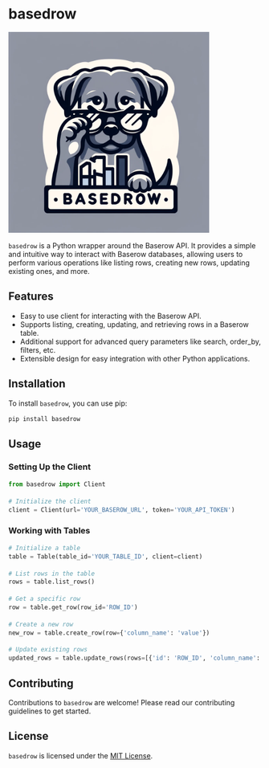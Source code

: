 # basedrow

<img src="https://github.com/knowsuchagency/basedrow/blob/main/logo.png?raw=true" alt="logo.png" width="400"/>

`basedrow` is a Python wrapper around the Baserow API. It provides a simple and intuitive way to interact with Baserow databases, allowing users to perform various operations like listing rows, creating new rows, updating existing ones, and more.

## Features
- Easy to use client for interacting with the Baserow API.
- Supports listing, creating, updating, and retrieving rows in a Baserow table.
- Additional support for advanced query parameters like search, order_by, filters, etc.
- Extensible design for easy integration with other Python applications.

## Installation

To install `basedrow`, you can use pip:

```bash
pip install basedrow
```

## Usage

### Setting Up the Client

```python
from basedrow import Client

# Initialize the client
client = Client(url='YOUR_BASEROW_URL', token='YOUR_API_TOKEN')
```

### Working with Tables

```python
# Initialize a table
table = Table(table_id='YOUR_TABLE_ID', client=client)

# List rows in the table
rows = table.list_rows()

# Get a specific row
row = table.get_row(row_id='ROW_ID')

# Create a new row
new_row = table.create_row(row={'column_name': 'value'})

# Update existing rows
updated_rows = table.update_rows(rows=[{'id': 'ROW_ID', 'column_name': 'new_value'}])
```

## Contributing

Contributions to `basedrow` are welcome! Please read our contributing guidelines to get started.

## License

`basedrow` is licensed under the [MIT License](LICENSE).
